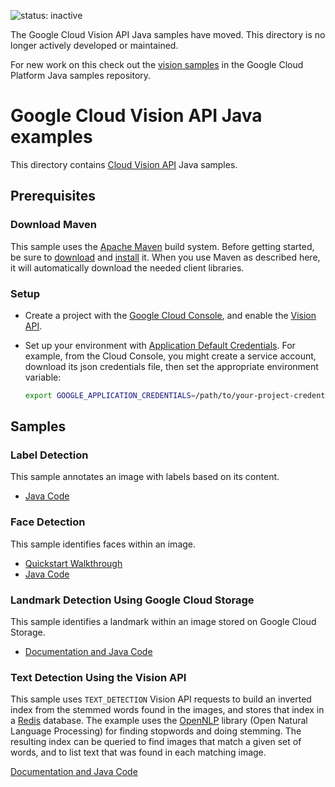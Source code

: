![status: inactive](https://img.shields.io/badge/status-inactive-red.svg)

The Google Cloud Vision API Java samples have moved. This directory is no longer
actively developed or maintained.

For new work on this check out the
[vision samples](https://github.com/GoogleCloudPlatform/java-docs-samples/tree/master/vision)
in the Google Cloud Platform Java samples repository.

# Google Cloud Vision API Java examples

This directory contains [Cloud Vision API](https://cloud.google.com/vision/) Java samples.

## Prerequisites

### Download Maven

This sample uses the [Apache Maven][maven] build system. Before getting started, be
sure to [download][maven-download] and [install][maven-install] it. When you use
Maven as described here, it will automatically download the needed client
libraries.

[maven]: https://maven.apache.org
[maven-download]: https://maven.apache.org/download.cgi
[maven-install]: https://maven.apache.org/install.html

### Setup

* Create a project with the [Google Cloud Console][cloud-console], and enable
  the [Vision API][vision-api].
* Set up your environment with [Application Default Credentials][adc]. For
    example, from the Cloud Console, you might create a service account,
    download its json credentials file, then set the appropriate environment
    variable:

    ```bash
    export GOOGLE_APPLICATION_CREDENTIALS=/path/to/your-project-credentials.json
    ```

[cloud-console]: https://console.cloud.google.com
[vision-api]: https://console.cloud.google.com/apis/api/vision.googleapis.com/overview?project=_
[adc]: https://cloud.google.com/docs/authentication#developer_workflow

## Samples

### Label Detection

This sample annotates an image with labels based on its content.

- [Java Code](label)

### Face Detection

This sample identifies faces within an image.

- [Quickstart Walkthrough](https://cloud.google.com/vision/docs/face-tutorial)
- [Java Code](face_detection)

### Landmark Detection Using Google Cloud Storage

This sample identifies a landmark within an image stored on
Google Cloud Storage.

- [Documentation and Java Code](landmark_detection)

### Text Detection Using the Vision API

This sample uses `TEXT_DETECTION` Vision API requests to build an inverted index
from the stemmed words found in the images, and stores that index in a
[Redis](redis.io) database.  The example uses the
[OpenNLP](https://opennlp.apache.org/) library (Open Natural Language
Processing) for finding stopwords and doing stemming. The resulting index can be
queried to find images that match a given set of words, and to list text that
was found in each matching image.

[Documentation and Java Code](text)

